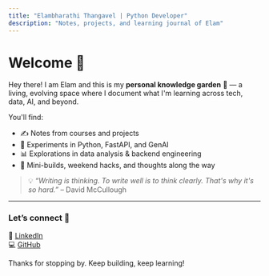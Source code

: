 ```yaml
---
title: "Elambharathi Thangavel | Python Developer"
description: "Notes, projects, and learning journal of Elam"
---
```

# Welcome 👋

Hey there! I am Elam and this is my **personal knowledge garden** 🌱 — a living, evolving space where I document what I'm learning across tech, data, AI, and beyond.

You'll find:
- ✍️ Notes from courses and projects  
- 🧪 Experiments in Python, FastAPI, and GenAI  
- 📊 Explorations in data analysis & backend engineering  
- 🚀 Mini-builds, weekend hacks, and thoughts along the way

> 💡 _“Writing is thinking. To write well is to think clearly. That's why it's so hard.”_ – David McCullough

---

### Let’s connect 🤝  
📇 [LinkedIn](https://www.linkedin.com/in/elambharathithangavel/)  
💻 [GitHub](https://github.com/elampt)

Thanks for stopping by. Keep building, keep learning!

